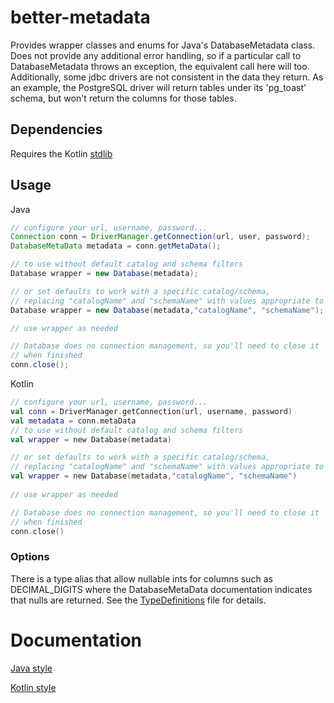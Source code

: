 # better-metadata
Provides wrapper classes and enums for Java's DatabaseMetadata class. Does not provide any additional error handling, so
if a particular call to DatabaseMetadata throws an exception, the equivalent call here will too. Additionally,
some jdbc drivers are not consistent in the data they return. As an example, the PostgreSQL driver will
return tables under its 'pg_toast' schema, but won't return the columns for those tables.

## Dependencies
Requires the Kotlin [stdlib](https://mvnrepository.com/artifact/org.jetbrains.kotlin/kotlin-stdlib/1.6.21)

## Usage
Java
```java
// configure your url, username, password...
Connection conn = DriverManager.getConnection(url, user, password);
DatabaseMetaData metadata = conn.getMetaData();

// to use without default catalog and schema filters
Database wrapper = new Database(metadata);

// or set defaults to work with a specific catalog/schema,
// replacing "catalogName" and "schemaName" with values appropriate to your database
Database wrapper = new Database(metadata,"catalogName", "schemaName");

// use wrapper as needed

// Database does no connection management, so you'll need to close it
// when finished
conn.close();
```
Kotlin
```kotlin
// configure your url, username, password...
val conn = DriverManager.getConnection(url, username, password)
val metadata = conn.metaData
// to use without default catalog and schema filters
val wrapper = new Database(metadata)

// or set defaults to work with a specific catalog/schema,
// replacing "catalogName" and "schemaName" with values appropriate to your database
val wrapper = new Database(metadata,"catalogName", "schemaName")
        
// use wrapper as needed

// Database does no connection management, so you'll need to close it
// when finished
conn.close()
```

### Options
There is a type alias that allow nullable ints for columns such as DECIMAL_DIGITS where the 
DatabaseMetaData documentation indicates that nulls are returned. See the 
[TypeDefinitions](src/main/kotlin/dev/warrengates/bettermetadata/TypeDefinitions.kt) file for
details.

# Documentation
[Java style](https://warren-gates.github.io/better-metadata/javadoc/index.html)

[Kotlin style](https://warren-gates.github.io/better-metadata/kdoc/index.html)